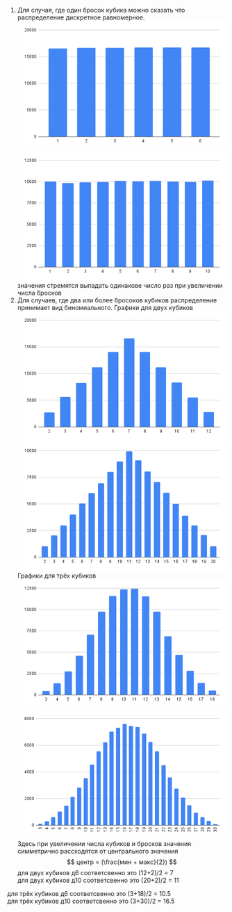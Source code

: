 1) Для случая, где один бросок кубика можно сказать что распределение дискретное равномерное. ![1D6](chart1D6.png) ![1D10](chart1D10.png) значения стремятся выпадать одинакове число раз при увеличении числа бросков
2) Для случаев, где два или более бросоков кубиков распределение принимает вид биномиального. Графики для двух кубиков ![2D6](chart2D6.png) ![2D10](chart2D10.png) Графики для трёх кубиков ![3D6](chart3D6.png) ![3D10](chart3D10.png) Здесь при увеличении числа кубиков и бросков значения симметрично рассходятся от центрального значения 
$$
центр = (\frac{мин + макс}{2})
$$
для двух кубиков д6 соответсвенно это (12+2)/2 = 7\
для двух кубиков д10 соответсвенно это (20+2)/2 = 11

для трёх кубиков д6 соответсвенно это (3+18)/2 = 10.5\
для трёх кубиков д10 соответсвенно это (3+30)/2 = 16.5